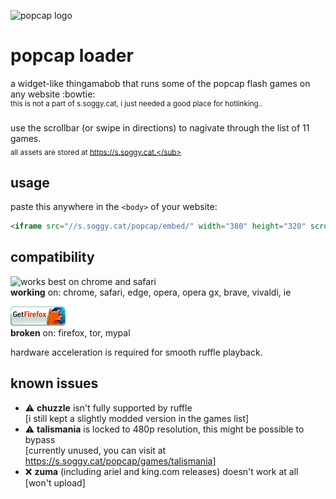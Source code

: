 ![popcap logo](https://raw.githubusercontent.com/cv003/popcap/testing/assets/popcap.png)
# popcap loader
a widget-like thingamabob that runs some of the popcap flash games on any website :bowtie: <br>
<sup>this is not a part of s.soggy.cat, i just needed a good place for hotlinking..</sup>
<br><br>
use the scrollbar (or swipe in directions) to nagivate through the list of 11 games. <br>
<sub>all assets are stored at https://s.soggy.cat.</sub>
## usage
paste this anywhere in the ``<body>`` of your website:
```html
<iframe src="//s.soggy.cat/popcap/embed/" width="380" height="320" scrolling="no" style="border:0"></iframe>
```
## compatibility
  ![works best on chrome and safari](https://raw.githubusercontent.com/cv003/popcap/testing/assets/chrome-safari.gif) <br>
**working** on:
  chrome, safari, edge, opera, opera gx, brave, vivaldi, ie <br>

  ![don't get firefox](https://raw.githubusercontent.com/cv003/popcap/testing/assets/firefox.gif) <br>
**broken** on:
  firefox, tor, mypal<br>
  
  hardware acceleration is required for smooth ruffle playback. <br>
  
## known issues
- ⚠ **chuzzle** isn't fully supported by ruffle<br>
  [i still kept a slightly modded version in the games list]
- ⚠ **talismania** is locked to 480p resolution, this might be possible to bypass<br>
  [currently unused, you can visit at https://s.soggy.cat/popcap/games/talismania]
- ❌ **zuma** (including ariel and king.com releases) doesn't work at all<br>
  [won't upload]

